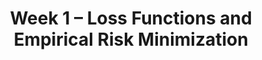 ---
    title: Week 1 – Loss Functions and Empirical Risk Minimization
    weekNumber: 1
    days:
      - date: 2023-4-3
        events:
          "**LEC 1**{: .label .label-lecture } [Learning from Data](resources/lecture/lec01.pdf) [✏️](resources/lecture/lec01_a00.pdf)": 
            "[📖 pg 1-5](resources/notes/notes_chapter_1.pdf#page=1)"
          "**SURV**{: .label .label-survey } [Welcome Survey](https://forms.gle/cgBwYyFeSPYUy1Vv8)":
      - date: 2023-4-5
        events:
          "**LEC 2**{: .label .label-lecture } [Minimizing Mean Absolute Error](resources/lecture/lec02.pdf)": 
            "[📖 pg 5-9](resources/notes/notes_chapter_1.pdf#page=5)":
          "**DISC**{: .label .label-disc } [Groupwork 1](resources/groupwork/groupwork1.pdf)":
      - date: 2023-4-7
        events:
          "**LEC 3**{: .label .label-lecture } (coming soon)":

---